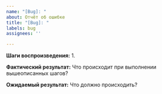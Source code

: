 ```yaml
---
name: "[Bug]: "
about: Отчёт об ошибке
title: "[Bug]: "
labels: bug
assignees: ''

---
```


**Шаги воспроизведения:**
1. 

**Фактический результат:**
Что происходит при выполнении вышеописанных шагов?

**Ожидаемый результат:**
Что должно происходить?
